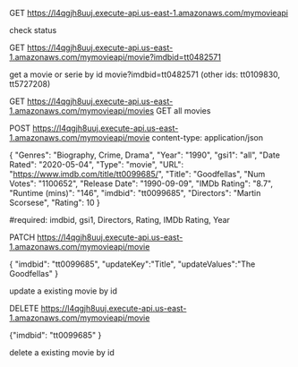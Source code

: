 GET https://l4qgjh8uuj.execute-api.us-east-1.amazonaws.com/mymovieapi 

check status

GET https://l4qgjh8uuj.execute-api.us-east-1.amazonaws.com/mymovieapi/movie?imdbid=tt0482571 

get a movie or serie by id  movie?imdbid=tt0482571  (other ids: tt0109830,
tt5727208)

GET https://l4qgjh8uuj.execute-api.us-east-1.amazonaws.com/mymovieapi/movies GET all movies


POST https://l4qgjh8uuj.execute-api.us-east-1.amazonaws.com/mymovieapi/movie 
content-type: application/json

{ 
"Genres": "Biography, Crime, Drama", 
"Year": "1990", 
"gsi1": "all", 
"Date Rated": "2020-05-04", 
"Type": "movie", 
"URL": "https://www.imdb.com/title/tt0099685/", 
"Title": "Goodfellas", 
"Num Votes": "1100652", 
"Release Date": "1990-09-09", 
"IMDb Rating": "8.7", 
"Runtime (mins)": "146", 
"imdbid": "tt0099685", 
"Directors": "Martin Scorsese", 
"Rating": 10
 }

#required: imdbid, gsi1, Directors, Rating,  IMDb Rating, Year

PATCH  https://l4qgjh8uuj.execute-api.us-east-1.amazonaws.com/mymovieapi/movie


{
    "imdbid": "tt0099685",
    "updateKey":"Title",
    "updateValues":"The Goodfellas"
}

update a existing movie by id

DELETE https://l4qgjh8uuj.execute-api.us-east-1.amazonaws.com/mymovieapi/movie

{"imdbid": "tt0099685" }

delete a existing movie by id
